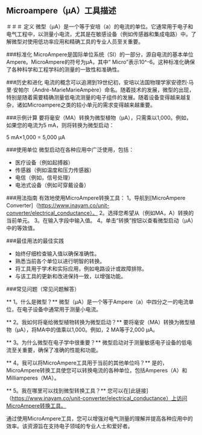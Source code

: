 ## Microampere（µA）工具描述

＃＃＃ 定义
微型（µA）是一个等于安培（a）的电流的单位。它通常用于电子和电气工程中，以测量小电流，尤其是在敏感设备（例如传感器和集成电路）中。了解微型对使用低功率应用和精确工具的专业人员至关重要。

###标准化
MicroAmpere是国际单位系统（SI）的一部分，源自电流的基本单位Ampere。MicroAmpere的符号为µA，其中“ Micro”表示10^-6。这种标准化确保了各种科学和工程学科的测量的一致性和准确性。

###历史和进化
电流的概念可以追溯到19世纪初，安培以法国物理学家安德烈·马里·安帕尔（André-MarieMarieAmpère）命名。随着技术的发展，微型的出现，特别是随着需要精确测量低电流测量的电子组件的发展。随着设备变得越来越复杂，诸如Microampere之类的较小单元的需求变得越来越重要。

###示例计算
要将毫安（MA）转换为微型植物（µA），只需乘以1,000。例如，如果您的电流为5 mA，则将转换为微型启动：

5 mA×1,000 = 5,000 µA

###使用单位
微型启动在各种应用中广泛使用，包括：
- 医疗设备（例如起搏器）
- 传感器（例如温度和压力传感器）
- 电信（例如，信号处理）
- 电池式设备（例如可穿戴设备）

###用法指南
有效地使用MicroAmpere转换工具：
1。导航到[MicroAmpere Converter]（https://www.inayam.co/unit-converter/electrical_conductance）。
2。选择您希望从（例如MA，A）转换的当前单元。
3。在输入字段中输入值。
4。单击“转换”按钮以查看微型启动（µA）中的等效值。

###最佳用法的最佳实践
- 始终仔细检查输入值以确保准确性。
- 熟悉当前各个单位以进行明智的转换。
- 将工具用于学术和实际应用，例如电路设计或故障排除。
- 与该工具的更新和改进保持一致，以增强功能。

###常见问题（常见问题解答）

** 1。什么是微型？**
微型（µA）是一个等于Ampere（a）中四分之一的电流单位，在电子设备中通常用于测量小电流。

** 2。我如何将毫给微型植物转换为微型启动？**
要将毫安（MA）转换为微型植物（µA），将MA中的值乘以1,000。例如，2 MA等于2,000 µA。

** 3。为什么微型在电子学中很重要？**
微型启动对于测量敏感电子设备的低电流至关重要，确保了准确的性能和功能。

** 4。我可以将MicroAmpere工具用于当前的其他单位吗？**
是的，MicroAmpere转换工具使您可以转换电流的各种单位，包括Amperes（A）和Milliamperes（MA）。

** 5。我在哪里可以找到微型转换工具？**
您可以在[此链接]（https://www.inayam.co/unit-converter/electrical_conductance）上访问MicroAmpere转换工具。

通过使用MicroAmpere工具，您可以增强对电气测量的理解并提高各种应用中的效率。该资源旨在支持电子领域的专业人士和爱好者。